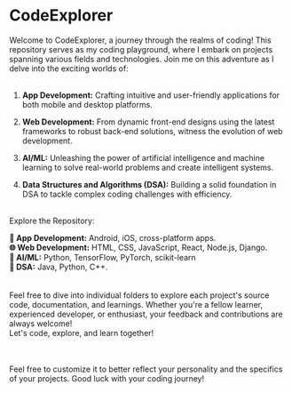 # CodeExplorer

Welcome to CodeExplorer, a journey through the realms of coding! This repository serves as my coding playground, where I embark on projects spanning various fields and technologies. Join me on this adventure as I delve into the exciting worlds of:
<br>
<br>
1. **App Development:** Crafting intuitive and user-friendly applications for both mobile and desktop platforms.<br>

2. **Web Development:** From dynamic front-end designs using the latest frameworks to robust back-end solutions, witness the evolution of web development.<br>

3. **AI/ML:** Unleashing the power of artificial intelligence and machine learning to solve real-world problems and create intelligent systems.<br>

4. **Data Structures and Algorithms (DSA):** Building a solid foundation in DSA to tackle complex coding challenges with efficiency.<br>

<br>
Explore the Repository:
<br>

**📱 App Development:** Android, iOS, cross-platform apps.
<br>
**🌐 Web Development:** HTML, CSS, JavaScript, React, Node.js, Django.
<br>
**🤖 AI/ML:** Python, TensorFlow, PyTorch, scikit-learn
<br>
**🧠 DSA:** Java, Python, C++.<br>
<br>
<br>
Feel free to dive into individual folders to explore each project's source code, documentation, and learnings. Whether you're a fellow learner, experienced developer, or enthusiast, your feedback and contributions are always welcome!
<br>
Let's code, explore, and learn together!
<br>
<br>
<br>

Feel free to customize it to better reflect your personality and the specifics of your projects. Good luck with your coding journey!
